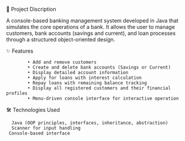 🧮 Project Discription

 A console-based banking management system developed in Java that simulates the core operations of a bank. 
 It allows the user to manage customers, bank accounts (savings and current), and loan processes through a 
 structured object-oriented design.

✨ Features

            • Add and remove customers
            • Create and delete bank accounts (Savings or Current)
            • Display detailed account information
            • Apply for loans with interest calculation
            • Repay loans with remaining balance tracking
            • Display all registered customers and their financial profiles
            • Menu-driven console interface for interactive operation

🛠 Technologies Used

      Java (OOP principles, interfaces, inheritance, abstraction)
      Scanner for input handling
     Console-based interface
